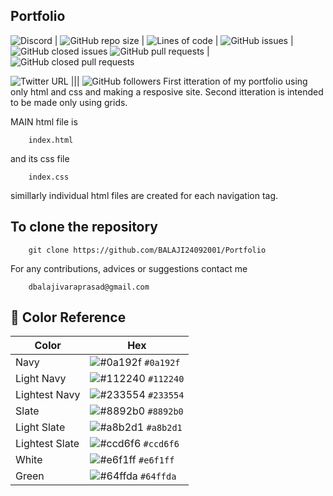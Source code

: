 ## Portfolio
![Discord](https://img.shields.io/discord/845214293528150046?label=Discord&style=plastic)      |         ![GitHub repo size](https://img.shields.io/github/repo-size/BALAJI24092001/Portfolio)      |     ![Lines of code](https://img.shields.io/tokei/lines/github/BALAJI24092001/Portfolio)      |      ![GitHub issues](https://img.shields.io/github/issues/BALAJI24092001/Portfolio)    |     ![GitHub closed issues](https://img.shields.io/github/issues-closed/BALAJI24092001/Portfolio)           ![GitHub pull requests](https://img.shields.io/github/issues-pr/BALAJI24092001/Portfolio)      |         ![GitHub closed pull requests](https://img.shields.io/github/issues-pr-closed-raw/BALAJI24092001/Portfolio)

![Twitter URL](https://img.shields.io/twitter/url?style=social&url=https%3A%2F%2Ftwitter.com%2FBALAJIVARAPRAS9)    |||     ![GitHub followers](https://img.shields.io/github/followers/BALAJI24092001?style=social)
First itteration of my portfolio using only html and css and making a resposive site.
Second itteration is intended to be made only using grids.

MAIN html file is

        index.html

and its css file

        index.css

simillarly individual html files are created for each navigation tag.

## To clone the repository

        git clone https://github.com/BALAJI24092001/Portfolio

For any contributions, advices or suggestions contact me

        dbalajivaraprasad@gmail.com

## 🎨 Color Reference

| Color          | Hex                                                                |
| -------------- | ------------------------------------------------------------------ |
| Navy           | ![#0a192f](https://via.placeholder.com/10/0a192f?text=+) `#0a192f` |
| Light Navy     | ![#112240](https://via.placeholder.com/10/0a192f?text=+) `#112240` |
| Lightest Navy  | ![#233554](https://via.placeholder.com/10/303C55?text=+) `#233554` |
| Slate          | ![#8892b0](https://via.placeholder.com/10/8892b0?text=+) `#8892b0` |
| Light Slate    | ![#a8b2d1](https://via.placeholder.com/10/a8b2d1?text=+) `#a8b2d1` |
| Lightest Slate | ![#ccd6f6](https://via.placeholder.com/10/ccd6f6?text=+) `#ccd6f6` |
| White          | ![#e6f1ff](https://via.placeholder.com/10/e6f1ff?text=+) `#e6f1ff` |
| Green          | ![#64ffda](https://via.placeholder.com/10/64ffda?text=+) `#64ffda` |
